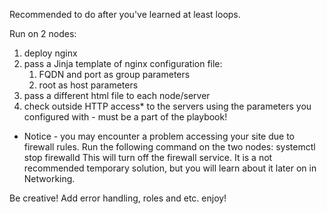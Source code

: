 Recommended to do after you've learned at least loops.

Run on 2 nodes:
1. deploy nginx
2. pass a Jinja template of nginx configuration file:
    1. FQDN and port as group parameters
    2. root as host parameters
3. pass a different html file to each node/server
4. check outside HTTP access* to the servers using the parameters you configured with - must be a part of the playbook!

* Notice - you may encounter a problem accessing your site due to firewall rules. Run the following command on the two nodes:
systemctl stop firewalld 
This will turn off the firewall service. It is a not recommended temporary solution, but you will learn about it later on in Networking.

Be creative! Add error handling, roles and etc. enjoy!
